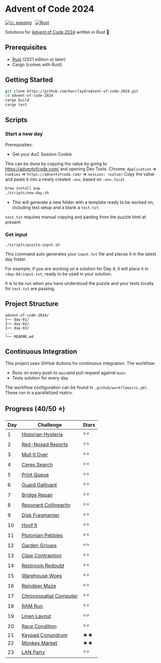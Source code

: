 # Advent of Code 2024

[![ci: passing](https://img.shields.io/badge/ci-passing-brightgreen?style=for-the-badge)](https://github.com/barclayd/advent-of-code-2024/actions)
&nbsp;
[![Rust](https://img.shields.io/badge/rust-%23000000.svg?style=for-the-badge&logo=rust&logoColor=orange)](https://www.rust-lang.org/)

Solutions for [Advent of Code 2024](https://adventofcode.com/2024) written in Rust 🦀

## Prerequisites

- [Rust](https://www.rust-lang.org/tools/install) (2021 edition or later)
- Cargo (comes with Rust)

## Getting Started

```bash
git clone https://github.com/barclayd/advent-of-code-2024.git
cd advent-of-code-2024
cargo build
cargo test
```

## Scripts

### Start a new day

Prerequisites: 

* Get your AoC Session Cookie

This can be done by copying the value by going to https://adventofcode.com/ and opening Dev Tools.
Chrome: `Application` => `Cookies` => `https://adventofcode.com/` => `session: <value>`
Copy the value and paste it into a newly created `.env`, based on `.env.local`

```sh
brew install pup
./scripts/new-day.sh
```

* This will generate a new folder with a template ready to be worked on, including test setup and a blank a `test.txt`.

`test.txt` requires manual copying and pasting from the puzzle html at present

### Get input

```shell
./scripts/puzzle-input.sh
```

This command auto generates your `input.txt` file and places it in the latest day folder.

For example, if you are working on a solution for Day 4, it will place it in `/day-04/input.txt`, ready to be used in your solution.

It is to be run when you have understood the puzzle and your tests locally for `test.txt` are passing.

## Project Structure

```
advent-of-code-2024/
├── day-01/
├── day-02/
├── day-03/
...
└── README.md
```

## Continuous Integration

This project uses GitHub Actions for continuous integration. The workflow:

- Runs on every push to `main`and pull request against `main`
- Tests solution for every day

The workflow configuration can be found in `.github/workflows/ci.yml`.
These run in a parallelized matrix.

## Progress (40/50 ⭐️)

| Day | Challenge                                                      | Stars |
|-----|----------------------------------------------------------------|--|
| 1   | [Historian Hysteria](https://adventofcode.com/2024/day/1)      | ⭐️⭐️ |
| 2   | [Red-Nosed Reports](https://adventofcode.com/2024/day/2)       | ⭐️⭐️ |
| 3   | [Mull It Over](https://adventofcode.com/2024/day/3)            | ⭐️⭐️ |
| 4   | [Ceres Search](https://adventofcode.com/2024/day/4)            | ⭐️⭐️ |
| 5   | [Print Queue](https://adventofcode.com/2024/day/5)             | ⭐️⭐️ |
| 6   | [Guard Gallivant](https://adventofcode.com/2024/day/6)         | ⭐️⭐️ |
| 7   | [Bridge Repair](https://adventofcode.com/2024/day/7)           | ⭐️⭐️ |
| 8   | [Resonant Collinearity](https://adventofcode.com/2024/day/8)   | ⭐⭐ |
| 9   | [Disk Fragmenter](https://adventofcode.com/2024/day/9)         | ⭐️⭐️ |
| 10  | [Hoof It](https://adventofcode.com/2024/day/10)                | ⭐️⭐ |
| 11  | [Plutonian Pebbles](https://adventofcode.com/2024/day/11)      | ⭐️⭐ |
| 12  | [Garden Groups](https://adventofcode.com/2024/day/12)          | ⭐️⭐ |
| 13  | [Claw Contraption](https://adventofcode.com/2024/day/13)       | ⭐⭐ |
| 14  | [Restroom Redoubt](https://adventofcode.com/2024/day/14)       | ⭐⭐ |
| 15  | [Warehouse Woes](https://adventofcode.com/2024/day/15)         | ⭐⭐ |
| 16  | [Reindeer Maze](https://adventofcode.com/2024/day/16)          | ⭐⭐ |
| 17  | [Chronospatial Computer](https://adventofcode.com/2024/day/17) | ⭐⭐ |
| 18  | [RAM Run](https://adventofcode.com/2024/day/18)                | ⭐⭐ |
| 19  | [Linen Layout](https://adventofcode.com/2024/day/19)           | ⭐⭐ |
| 20  | [Race Condition](https://adventofcode.com/2024/day/20)         | ⭐⭐ |
| 21  | [Keypad Conundrum](https://adventofcode.com/2024/day/21)       | ★★ |
| 22  | [Monkey Market](https://adventofcode.com/2024/day/22)          | ★★ |
| 23  | [LAN Party](https://adventofcode.com/2024/day/23)              | ⭐⭐ |
